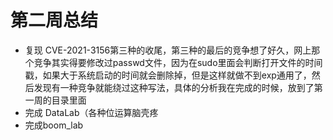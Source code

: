 # 第二周总结

- 复现 CVE-2021-3156第三种的收尾，第三种的最后的竞争想了好久，网上那个竞争其实得要修改过passwd文件，因为在sudo里面会判断打开文件的时间戳，如果大于系统启动的时间就会删除掉，但是这样就做不到exp通用了，然后发现有一种竞争就能绕过这种写法，具体的分析我在完成的时候，放到了第一周的目录里面
- 完成 DataLab（各种位运算脑壳疼
- 完成boom_lab

